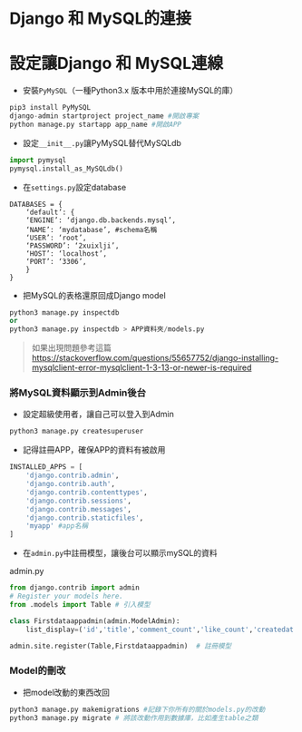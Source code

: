# Django 和 MySQL的連接


# 設定讓Django 和 MySQL連線

- 安裝`PyMySQL`（一種Python3.x 版本中用於連接MySQL的庫）

```py
pip3 install PyMySQL
django-admin startproject project_name #開啟專案
python manage.py startapp app_name #開啟APP
```
- 設定`__init__.py`讓PyMySQL替代MySQLdb

```py
import pymysql
pymysql.install_as_MySQLdb()
```

- 在`settings.py`設定database

```
DATABASES = {
    ‘default’: {
    ‘ENGINE’: ‘django.db.backends.mysql’,
    ‘NAME’: ‘mydatabase’, #schema名稱
    ‘USER’: ‘root’,
    ‘PASSWORD’: ‘2xuixlji’,
    ‘HOST’: ‘localhost’,
    ‘PORT’: ‘3306’,
    }
}
```

- 把MySQL的表格還原回成Django model

```py
python3 manage.py inspectdb
or
python3 manage.py inspectdb > APP資料夾/models.py  
```

> 如果出現問題參考這篇 https://stackoverflow.com/questions/55657752/django-installing-mysqlclient-error-mysqlclient-1-3-13-or-newer-is-required


### 將MySQL資料顯示到Admin後台

- 設定超級使用者，讓自己可以登入到Admin

```py
python3 manage.py createsuperuser
```

- 記得註冊APP，確保APP的資料有被啟用

```py
INSTALLED_APPS = [
    'django.contrib.admin',
    'django.contrib.auth',
    'django.contrib.contenttypes',
    'django.contrib.sessions',
    'django.contrib.messages',
    'django.contrib.staticfiles',
    'myapp' #app名稱
]
```

- 在`admin.py`中註冊模型，讓後台可以顯示mySQL的資料

admin.py
```py
from django.contrib import admin
# Register your models here.
from .models import Table # 引入模型

class Firstdataappadmin(admin.ModelAdmin):
    list_display=('id','title','comment_count','like_count','createdat','school','content') # 欄位

admin.site.register(Table,Firstdataappadmin)  # 註冊模型
```

### Model的刪改

- 把model改動的東西改回

```py
python3 manage.py makemigrations #記錄下你所有的關於models.py的改動
python3 manage.py migrate # 將該改動作用到數據庫，比如產生table之類
```
